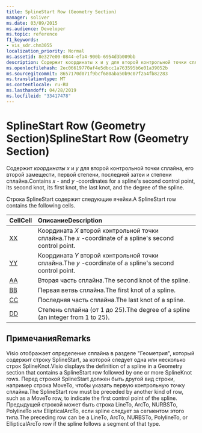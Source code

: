 ```yaml
---
title: SplineStart Row (Geometry Section)
manager: soliver
ms.date: 03/09/2015
ms.audience: Developer
ms.topic: reference
f1_keywords:
- vis_sdr.chm3055
localization_priority: Normal
ms.assetid: 8e327e00-0844-efa4-900b-6954d3b009bb
description: Содержит координаты x и y для второй контрольной точки сплайна, его второй замещести, первой степени, последней затеи и степени сплайна.
ms.openlocfilehash: 2ec06619770af4e5dbcc1a763595b6e01a39052b
ms.sourcegitcommit: 8657170d071f9bcf680aba50b9c07f2a4fb82283
ms.translationtype: MT
ms.contentlocale: ru-RU
ms.lasthandoff: 04/28/2019
ms.locfileid: "33417478"
---
```

# <a name="splinestart-row-geometry-section"></a><span data-ttu-id="d7402-103">SplineStart Row (Geometry Section)</span><span class="sxs-lookup"><span data-stu-id="d7402-103">SplineStart Row (Geometry Section)</span></span>

<span data-ttu-id="d7402-104">Содержит  *координаты x*  и  *y*  для второй контрольной точки сплайна, его второй замещести, первой степени, последней затеи и степени сплайна.</span><span class="sxs-lookup"><span data-stu-id="d7402-104">Contains  *x*  - and  *y*  -coordinates for a spline's second control point, its second knot, its first knot, the last knot, and the degree of the spline.</span></span> 
  
<span data-ttu-id="d7402-105">Строка SplineStart содержит следующие ячейки.</span><span class="sxs-lookup"><span data-stu-id="d7402-105">A SplineStart row contains the following cells.</span></span>
  
|<span data-ttu-id="d7402-106">**Cell**</span><span class="sxs-lookup"><span data-stu-id="d7402-106">**Cell**</span></span>|<span data-ttu-id="d7402-107">**Описание**</span><span class="sxs-lookup"><span data-stu-id="d7402-107">**Description**</span></span>|
|:-----|:-----|
|[<span data-ttu-id="d7402-108">X</span><span class="sxs-lookup"><span data-stu-id="d7402-108">X</span></span>](x-cell-geometry-section.md) <br/> |<span data-ttu-id="d7402-109">Координата *X* второй контрольной точки сплайна.</span><span class="sxs-lookup"><span data-stu-id="d7402-109">The  *x*  -coordinate of a spline's second control point.</span></span>  <br/> |
|[<span data-ttu-id="d7402-110">Y</span><span class="sxs-lookup"><span data-stu-id="d7402-110">Y</span></span>](y-cell-geometry-section.md) <br/> |<span data-ttu-id="d7402-111">Координата *Y* второй контрольной точки сплайна.</span><span class="sxs-lookup"><span data-stu-id="d7402-111">The  *y*  -coordinate of a spline's second control point.</span></span>  <br/> |
|[<span data-ttu-id="d7402-112">A</span><span class="sxs-lookup"><span data-stu-id="d7402-112">A</span></span>](a-cell-geometry-section.md) <br/> |<span data-ttu-id="d7402-113">Вторая часть сплайна.</span><span class="sxs-lookup"><span data-stu-id="d7402-113">The second knot of the spline.</span></span>  <br/> |
|[<span data-ttu-id="d7402-114">B</span><span class="sxs-lookup"><span data-stu-id="d7402-114">B</span></span>](b-cell-geometry-section.md) <br/> |<span data-ttu-id="d7402-115">Первая ветвь сплайна.</span><span class="sxs-lookup"><span data-stu-id="d7402-115">The first knot of a spline.</span></span>  <br/> |
|[<span data-ttu-id="d7402-116">C</span><span class="sxs-lookup"><span data-stu-id="d7402-116">C</span></span>](c-cell-geometry-section.md) <br/> |<span data-ttu-id="d7402-117">Последняя часть сплайна.</span><span class="sxs-lookup"><span data-stu-id="d7402-117">The last knot of a spline.</span></span>  <br/> |
|[<span data-ttu-id="d7402-118">D</span><span class="sxs-lookup"><span data-stu-id="d7402-118">D</span></span>](d-cell-geometry-section.md) <br/> |<span data-ttu-id="d7402-119">Степень сплайна (от 1 до 25).</span><span class="sxs-lookup"><span data-stu-id="d7402-119">The degree of a spline (an integer from 1 to 25).</span></span>  <br/> |
   
## <a name="remarks"></a><span data-ttu-id="d7402-120">Примечания</span><span class="sxs-lookup"><span data-stu-id="d7402-120">Remarks</span></span>

<span data-ttu-id="d7402-121">Visio отображает определение сплайна в разделе "Геометрия", который содержит строку SplineStart, за которой следует одна или несколько строк SplineKnot.</span><span class="sxs-lookup"><span data-stu-id="d7402-121">Visio displays the definition of a spline in a Geometry section that contains a SplineStart row followed by one or more SplineKnot rows.</span></span> <span data-ttu-id="d7402-122">Перед строкой SplineStart должен быть другой вид строки, например строка MoveTo, чтобы указать первую контрольную точку сплайна.</span><span class="sxs-lookup"><span data-stu-id="d7402-122">The SplineStart row must be preceded by another kind of row, such as a MoveTo row, to indicate the first control point of the spline.</span></span> <span data-ttu-id="d7402-123">Предыдущей строкой может быть строка LineTo, ArcTo, NURBSTo, PolylineTo или EllipticalArcTo, если spline следует за сегментом этого типа.</span><span class="sxs-lookup"><span data-stu-id="d7402-123">The preceding row can be a LineTo, ArcTo, NURBSTo, PolylineTo, or EllipticalArcTo row if the spline follows a segment of that type.</span></span>
  

